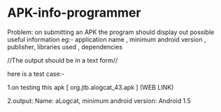 # APK-info-programmer

Problem: on submitting an APK the program should display out possible useful information
eg:- application name , minimum android version , publisher, libraries used , dependencies

//The output should be in a text form//

here is a test case:-

1.on testing this apk [  org.jtb.alogcat_43.apk ] (WEB LINK)

2.output: Name: aLogcat, minimum android version: Android 1.5


